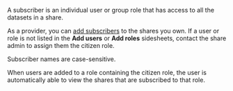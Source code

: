 
A subscriber is an individual user or group role that has access to all the datasets in a share.

As a provider, you can [add subscribers](hdx1681040827922.md) to the shares you own. If a user or role is not listed in the **Add users** or **Add roles** sidesheets, contact the share admin to assign them the citizen role.

Subscriber names are case-sensitive.

When users are added to a role containing the citizen role, the user is automatically able to view the shares that are subscribed to that role.

